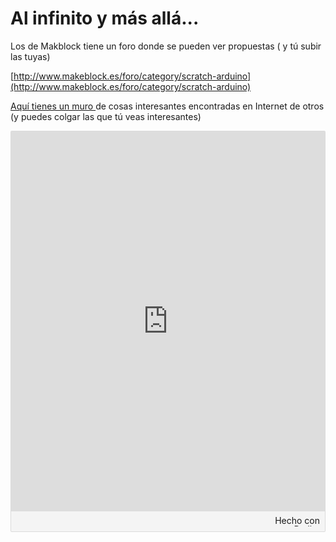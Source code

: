 
# Al infinito y más allá...

Los de Makblock tiene un foro donde se pueden ver propuestas ( y tú subir las tuyas)

[http://www.makeblock.es/foro/category/scratch-arduino](http://www.makeblock.es/foro/category/scratch-arduino)

[Aquí tienes un muro ](https://padlet.com/CATEDU/alinfinitoymasalla)de cosas interesantes encontradas en Internet de otros (y puedes colgar las que tú veas interesantes)

<div class="padlet-embed" style="border:1px solid rgba(0,0,0,0.1);border-radius:2px;box-sizing:border-box;overflow:hidden;position:relative;width:100%;background:#F4F4F4"><p style="padding:0;margin:0"><iframe src="https://padlet.com/embed/kkp4btdn81k1" frameborder="0" style="width:100%;height:608px;display:block;padding:0;margin:0"></iframe></p><div style="padding:8px;text-align:right;margin:0;"><a href="https://padlet.com?ref=embed" style="padding:0;margin:0;border:none;display:block;line-height:1;height:16px" target="_blank"><img src="https://resources.padletcdn.com/assets/made_with_padlet.png" width="86" height="16" style="padding:0;margin:0;background:none;border:none;display:inline;box-shadow:none" alt="Hecho con Padlet"></a></div></div>

